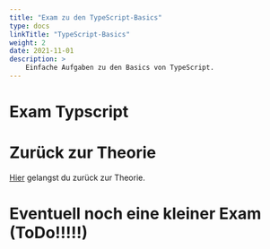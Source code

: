 ```yaml
---
title: "Exam zu den TypeScript-Basics"
type: docs
linkTitle: "TypeScript-Basics"
weight: 2
date: 2021-11-01
description: >
    Einfache Aufgaben zu den Basics von TypeScript.
---
```


# Exam Typscript


# Zurück zur Theorie
[Hier](../../../../docs/web/angular/03_1_intro_typescript) gelangst du zurück zur Theorie.


# Eventuell noch eine kleiner Exam (ToDo!!!!!)